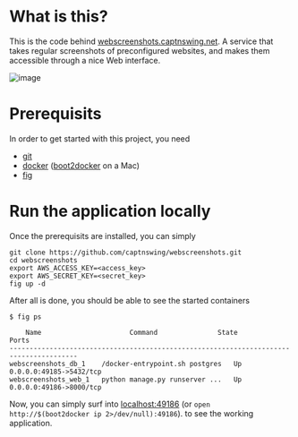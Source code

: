 # What is this?

This is the code behind [webscreenshots.captnswing.net](http://webscreenshots.captnswing.net).
A service that takes regular screenshots of preconfigured websites, and makes them accessible through a nice Web interface.

![image](https://raw.github.com/captnswing/webscreenshots/master/webscreenshots.png)

# Prerequisits

In order to get started with this project, you need
 
- [git](http://git-scm.com/)
- [docker](https://www.docker.com/) ([boot2docker](http://boot2docker.io/) on a Mac)
- [fig](http://www.fig.sh/install.html)

# Run the application locally

Once the prerequisits are installed, you can simply

    git clone https://github.com/captnswing/webscreenshots.git
    cd webscreenshots
    export AWS_ACCESS_KEY=<access_key>
    export AWS_SECRET_KEY=<secret_key>
    fig up -d

After all is done, you should be able to see the started containers 
    
    $ fig ps

        Name                      Command               State            Ports
    ---------------------------------------------------------------------------------------
    webscreenshots_db_1    /docker-entrypoint.sh postgres   Up      0.0.0.0:49185->5432/tcp
    webscreenshots_web_1   python manage.py runserver ...   Up      0.0.0.0:49186->8000/tcp    

Now, you can simply surf into [localhost:49186](http://localhost:49186) (or `open http://$(boot2docker ip 2>/dev/null):49186`). to see the working application.


